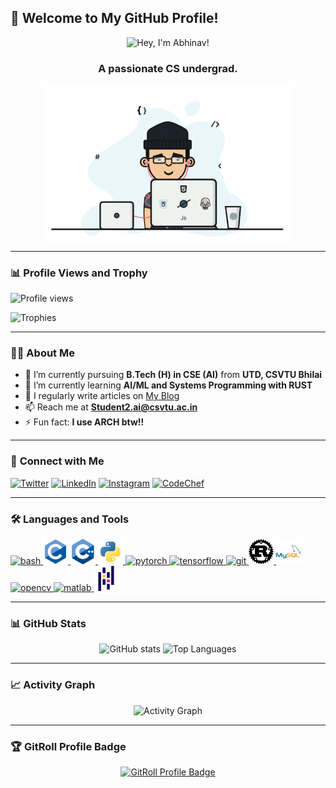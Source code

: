 
## 🎯 **Welcome to My GitHub Profile!**
<div align="center">
  <img src="https://readme-typing-svg.demolab.com?font=Operator+Mono&size=37&duration=2800&pause=2000&color=FAFAFA&center=true&vCenter=true&width=940&height=50&lines=Hey%2C+I'm+Abhinav+Welcome+to+my+Github+Profile!" alt="Hey, I'm Abhinav!" />
  <h3>A passionate CS undergrad.</h3>
  <img align="center" width="400" src="140866485-8fb1c876-9a8f-4d6a-98dc-08c4981eaf70.gif" alt="coding gif">
</div>

---

### 📊 **Profile Views and Trophy**
<p align="left">
  <img src="https://komarev.com/ghpvc/?username=maxprogrammer007&label=Profile%20views&color=0e75b6&style=flat" alt="Profile views" />
</p>

<p align="left">
  <img src="https://github-profile-trophy.vercel.app/?username=maxprogrammer007&theme=matrix" alt="Trophies" />
</p>

---

### 👨‍🎓 **About Me**
- 🔭 I’m currently pursuing **B.Tech (H) in CSE (AI)** from **UTD, CSVTU Bhilai**  
- 🌱 I’m currently learning **AI/ML and Systems Programming with RUST**  
- 📝 I regularly write articles on [My Blog](https://maxprogammer007.wordpress.com/)  
- 📫 Reach me at **Student2.ai@csvtu.ac.in**  
- ⚡ Fun fact: **I use ARCH btw!!**

---

### 📡 **Connect with Me**
<p align="left">
  <a href="https://twitter.com/maxprogrammer07" target="_blank"><img src="https://raw.githubusercontent.com/rahuldkjain/github-profile-readme-generator/master/src/images/icons/Social/twitter.svg" alt="Twitter" height="30" width="40" /></a>
  <a href="https://linkedin.com/in/maxprogrammer007" target="_blank"><img src="https://raw.githubusercontent.com/rahuldkjain/github-profile-readme-generator/master/src/images/icons/Social/linked-in-alt.svg" alt="LinkedIn" height="30" width="40" /></a>
  <a href="https://instagram.com/maxprogrammer007" target="_blank"><img src="https://raw.githubusercontent.com/rahuldkjain/github-profile-readme-generator/master/src/images/icons/Social/instagram.svg" alt="Instagram" height="30" width="40" /></a>
  <a href="https://www.codechef.com/users/maxprogrammer007" target="_blank"><img src="https://cdn.jsdelivr.net/npm/simple-icons@3.1.0/icons/codechef.svg" alt="CodeChef" height="30" width="40" /></a>
</p>

---

### 🛠️ **Languages and Tools**
<p align="left">
  <a href="https://www.gnu.org/software/bash/" target="_blank" rel="noreferrer">
    <img src="https://www.vectorlogo.zone/logos/gnu_bash/gnu_bash-icon.svg" alt="bash" width="40" height="40"/>
  </a>
  <a href="https://www.cprogramming.com/" target="_blank" rel="noreferrer">
    <img src="https://raw.githubusercontent.com/devicons/devicon/master/icons/c/c-original.svg" alt="c" width="40" height="40"/>
  </a>
  <a href="https://www.w3schools.com/cpp/" target="_blank" rel="noreferrer">
    <img src="https://raw.githubusercontent.com/devicons/devicon/master/icons/cplusplus/cplusplus-original.svg" alt="cplusplus" width="40" height="40"/>
  </a>
  <a href="https://www.python.org" target="_blank" rel="noreferrer">
    <img src="https://raw.githubusercontent.com/devicons/devicon/master/icons/python/python-original.svg" alt="python" width="40" height="40"/>
  </a>
  <a href="https://pytorch.org/" target="_blank" rel="noreferrer">
    <img src="https://www.vectorlogo.zone/logos/pytorch/pytorch-icon.svg" alt="pytorch" width="40" height="40"/>
  </a>
  <a href="https://www.tensorflow.org" target="_blank" rel="noreferrer">
    <img src="https://www.vectorlogo.zone/logos/tensorflow/tensorflow-icon.svg" alt="tensorflow" width="40" height="40"/>
  </a>
  <a href="https://git-scm.com/" target="_blank" rel="noreferrer">
    <img src="https://www.vectorlogo.zone/logos/git-scm/git-scm-icon.svg" alt="git" width="40" height="40"/>
  </a>
  <a href="https://www.rust-lang.org" target="_blank" rel="noreferrer">
    <img src="https://raw.githubusercontent.com/devicons/devicon/master/icons/rust/rust-plain.svg" alt="rust" width="40" height="40"/>
  </a>
  <a href="https://www.mysql.com/" target="_blank" rel="noreferrer">
    <img src="https://raw.githubusercontent.com/devicons/devicon/master/icons/mysql/mysql-original-wordmark.svg" alt="mysql" width="40" height="40"/>
  </a>
  <a href="https://opencv.org/" target="_blank" rel="noreferrer">
    <img src="https://www.vectorlogo.zone/logos/opencv/opencv-icon.svg" alt="opencv" width="40" height="40"/>
  </a>
  <a href="https://www.mathworks.com/" target="_blank" rel="noreferrer">
    <img src="https://upload.wikimedia.org/wikipedia/commons/2/21/Matlab_Logo.png" alt="matlab" width="40" height="40"/>
  </a>
  <a href="https://pandas.pydata.org/" target="_blank" rel="noreferrer">
    <img src="https://raw.githubusercontent.com/devicons/devicon/2ae2a900d2f041da66e950e4d48052658d850630/icons/pandas/pandas-original.svg" alt="pandas" width="40" height="40"/>
  </a>
</p>

---

### 📊 **GitHub Stats**
<div align="center">
  <img src="https://github-readme-stats.vercel.app/api?username=maxprogrammer007&show_icons=true&locale=en&theme=github_dark&hide_border=true" height="180" alt="GitHub stats" />
  <img src="https://github-readme-stats.vercel.app/api/top-langs?username=maxprogrammer007&layout=compact&langs_count=6&theme=github_dark&hide_border=true" height="180" alt="Top Languages" />
</div>

---

### 📈 **Activity Graph**
<div align="center">
  <img src="https://github-readme-activity-graph.vercel.app/graph?username=maxprogrammer007&theme=github-dark&area=true&hide_border=true" height="250" alt="Activity Graph" />
</div>

---

### 🏆 **GitRoll Profile Badge**
<div align="center">
  <a href="https://gitroll.io/profile/u1yXXHGAnNDZHfSjTgnKcfUyIGa43" target="_blank">
    <img src="https://gitroll.io/api/badges/profiles/v1/u1yXXHGAnNDZHfSjTgnKcfUyIGa43?theme=github-dark&hide_border=true" height="200" alt="GitRoll Profile Badge" />
  </a>
</div>

